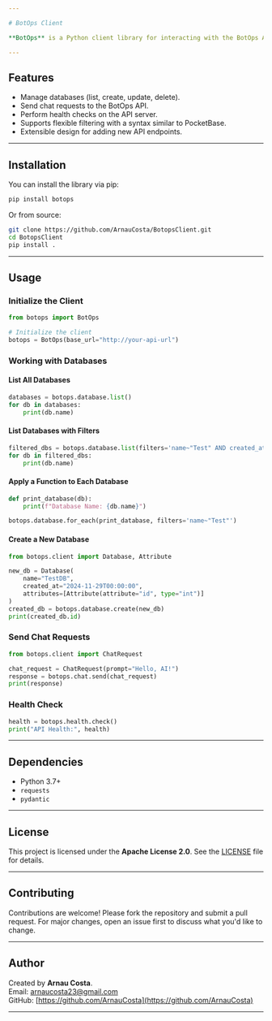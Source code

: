 ```yaml
---

# BotOps Client

**BotOps** is a Python client library for interacting with the BotOps API. It provides an easy-to-use interface for managing databases, sending chat requests, and performing health checks through the BotOps REST API.

---
```


## Features

- Manage databases (list, create, update, delete).
- Send chat requests to the BotOps API.
- Perform health checks on the API server.
- Supports flexible filtering with a syntax similar to PocketBase.
- Extensible design for adding new API endpoints.

---

## Installation

You can install the library via pip:

```bash
pip install botops
```

Or from source:

```bash
git clone https://github.com/ArnauCosta/BotopsClient.git
cd BotopsClient
pip install .
```

---

## Usage

### Initialize the Client
```python
from botops import BotOps

# Initialize the client
botops = BotOps(base_url="http://your-api-url")
```

### Working with Databases
#### List All Databases
```python
databases = botops.database.list()
for db in databases:
    print(db.name)
```

#### List Databases with Filters
```python
filtered_dbs = botops.database.list(filters='name~"Test" AND created_at>="2024-01-01T00:00:00"')
for db in filtered_dbs:
    print(db.name)
```

#### Apply a Function to Each Database
```python
def print_database(db):
    print(f"Database Name: {db.name}")

botops.database.for_each(print_database, filters='name~"Test"')
```

#### Create a New Database
```python
from botops.client import Database, Attribute

new_db = Database(
    name="TestDB",
    created_at="2024-11-29T00:00:00",
    attributes=[Attribute(attribute="id", type="int")]
)
created_db = botops.database.create(new_db)
print(created_db.id)
```

### Send Chat Requests
```python
from botops.client import ChatRequest

chat_request = ChatRequest(prompt="Hello, AI!")
response = botops.chat.send(chat_request)
print(response)
```

### Health Check
```python
health = botops.health.check()
print("API Health:", health)
```

---

## Dependencies

- Python 3.7+
- `requests`
- `pydantic`

---

## License

This project is licensed under the **Apache License 2.0**. See the [LICENSE](LICENSE) file for details.

---

## Contributing

Contributions are welcome! Please fork the repository and submit a pull request. For major changes, open an issue first to discuss what you'd like to change.

---

## Author

Created by **Arnau Costa**.  
Email: [arnaucosta23@gmail.com](mailto:arnaucosta23@gmail.com)  
GitHub: [https://github.com/ArnauCosta](https://github.com/ArnauCosta)

---
